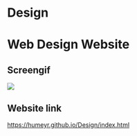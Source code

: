 # Design

<h1>Web Design Website</h>

<h2>Screengif</h2>

<img src="gif.gif">

<h2>Website link</h2>


<a>https://humeyr.github.io/Design/index.html</a>
